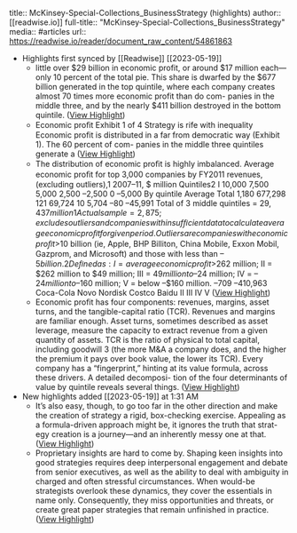 title:: McKinsey-Special-Collections_BusinessStrategy (highlights)
author:: [[readwise.io]]
full-title:: "McKinsey-Special-Collections_BusinessStrategy"
media:: #articles
url:: https://readwise.io/reader/document_raw_content/54861863

- Highlights first synced by [[Readwise]] [[2023-05-19]]
	- little over $29 billion in economic profit, or around
	  $17 million each—only 10 percent of the total pie.
	  This share is dwarfed by the $677 billion generated
	  in the top quintile, where each company creates
	  almost 70 times more economic profit than do com-
	  panies in the middle three, and by the nearly
	  $411 billion destroyed in the bottom quintile. ([View Highlight](https://read.readwise.io/read/01h0s2t6scc3s5cppxa7x3eh8w))
	- Economic proﬁt
	  Exhibit 1 of 4
	  Strategy is rife with inequality
	  Economic profit is distributed in a far from
	  democratic way (Exhibit 1). The 60 percent of com-
	  panies in the middle three quintiles generate a ([View Highlight](https://read.readwise.io/read/01h0s2t3y3fnwjds6n2chamh3j))
	- The distribution of economic proﬁt is highly imbalanced.
	  Average economic proﬁt for top 3,000 companies by FY2011 revenues,
	  (excluding outliers),1 2007–11, $ million
	  Quintiles2
	  I
	  10,000
	  7,500
	  5,000
	  2,500
	  –2,500
	  0
	  –5,000
	  By quintile
	  Average
	  Total
	  1,180
	  677,298
	  121
	  69,724
	  10
	  5,704
	  –80
	  –45,991
	  Total of 3 middle quintiles = $29,437 million
	  1 Actual sample = 2,875; excludes outliers and companies with insufﬁcient data to calculate average economic proﬁt for given
	  period. Outliers are companies with economic proﬁt >$10 billion (ie, Apple, BHP Billiton, China Mobile, Exxon Mobil, Gazprom,
	  and Microsoft) and those with less than –$5 billion.
	  2Deﬁned as: I = average economic proﬁt >$262 million; II = $262 million to $49 million; III = $49 million to –$24 million;
	  IV = –$24 million to –$160 million; V = below –$160 million.
	  –709
	  –410,963
	  Coca-Cola
	  Novo Nordisk
	  Costco
	  Baidu
	  II
	  III
	  IV
	  V ([View Highlight](https://read.readwise.io/read/01h0s2ts5vmg18ppdpvkydrk8e))
	- Economic profit has four components: revenues,
	  margins, asset turns, and the tangible-capital
	  ratio (TCR). Revenues and margins are familiar
	  enough. Asset turns, sometimes described
	  as asset leverage, measure the capacity to extract
	  revenue from a given quantity of assets. TCR
	  is the ratio of physical to total capital, including
	  goodwill
	  3
	  (the more M&A a company does,
	  and the higher the premium it pays over book
	  value, the lower its TCR). Every company
	  has a “fingerprint,” hinting at its value formula,
	  across these drivers. A detailed decomposi-
	  tion of the four determinants of value by quintile
	  reveals several things. ([View Highlight](https://read.readwise.io/read/01h0s3xz48pggdjpgawpzvr68d))
- New highlights added [[2023-05-19]] at 1:31 AM
	- It’s also easy, though, to go too far in the other direction and make
	  the creation of strategy a rigid, box-checking exercise. Appealing
	  as a formula-driven approach might be, it ignores the truth that strat-
	  egy creation is a journey—and an inherently messy one at that. ([View Highlight](https://read.readwise.io/read/01h0s4kmscv0xwyyayx0dbcsd6))
	- Proprietary insights are hard to come by. Shaping keen insights into
	  good strategies requires deep interpersonal engagement and debate
	  from senior executives, as well as the ability to deal with ambiguity
	  in charged and often stressful circumstances. When would-be
	  strategists overlook these dynamics, they cover the essentials in name
	  only. Consequently, they miss opportunities and threats, or create
	  great paper strategies that remain unfinished in practice. ([View Highlight](https://read.readwise.io/read/01h0s4m38n6pawhvpt3xx1z656))